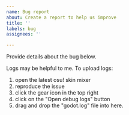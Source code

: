 ```yaml
---
name: Bug report
about: Create a report to help us improve
title: ''
labels: bug
assignees: ''

---
```


Provide details about the bug below.

Logs may be helpful to me. To upload logs:
 1. open the latest osu! skin mixer
 2. reproduce the issue
 3. click the gear icon in the top right
 4. click on the "Open debug logs" button
 5. drag and drop the "godot.log" file into here.